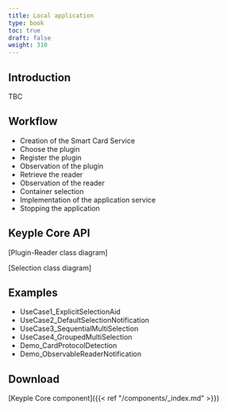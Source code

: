 ```yaml
---
title: Local application
type: book
toc: true
draft: false
weight: 310
---
```


## Introduction
TBC

## Workflow
* Creation of the Smart Card Service
* Choose the plugin
* Register the plugin
* Observation of the plugin
* Retrieve the reader
* Observation of the reader
* Container selection
* Implementation of the application service
* Stopping the application

## Keyple Core API

[Plugin-Reader class diagram]

[Selection class diagram]

## Examples

* UseCase1_ExplicitSelectionAid
* UseCase2_DefaultSelectionNotification
* UseCase3_SequentialMultiSelection
* UseCase4_GroupedMultiSelection
* Demo_CardProtocolDetection
* Demo_ObservableReaderNotification

## Download

[Keyple Core component]({{< ref "/components/_index.md" >}})